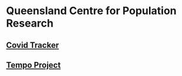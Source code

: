 # Queensland Centre for Population Research

## [Covid Tracker](../QCPR-COVID-Tracker/index.html)

## [Tempo Project](https://github.com/QCPR/tempo/blob/main/index.html)



